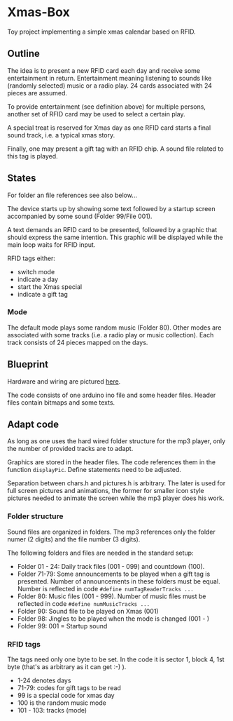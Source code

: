 # Xmas-Box
Toy project implementing a simple xmas calendar based on RFID.
## Outline
The idea is to present a new RFID card each day and receive some entertainment in return. Entertainment meaning listening to sounds like (randomly selected) music or a radio play. 24 cards associated with 24 pieces are assumed.

To provide entertainment (see definition above) for multiple persons, another set of RFID card may be used to select a certain play.

A special treat is reserved for Xmas day as one RFID card starts a final sound track, i.e. a typical xmas story.

Finally, one may present a gift tag with an RFID chip. A sound file related to this tag is played. 

## States
For folder an file references see also below...

The device starts up by showing some text followed by a startup screen accompanied by some sound (Folder 99/File 001).

A text demands an RFID card to be presented, followed by a graphic that should express the same intention. This graphic will be displayed while the main loop waits for RFID input.

RFID tags either:
- switch mode
- indicate a day
- start the Xmas special
- indicate a gift tag

### Mode
The default mode plays some random music (Folder 80). Other modes are associated with some tracks (i.e. a radio play or music collection). Each track consists of 24 pieces mapped on the days.

## Blueprint
Hardware and wiring are pictured [here](./X-Mas-Calendard.fzz).

The code consists of one arduino ino file and some header files. Header files contain bitmaps and some texts.

## Adapt code
As long as one uses the hard wired folder structure for the mp3 player, only the number of provided tracks are to adapt.

Graphics are stored in the header files. The code references them in the function `displayPic`. Define statements need to be adjusted. 

Separation between chars.h and pictures.h is arbitrary. The later is used for full screen pictures and animations, the former for smaller icon style pictures needed to animate the screen while the mp3 player does his work.

### Folder structure
Sound files are organized in folders. The mp3 references only the folder numer (2 digits) and the file number (3 digits).

The following folders and files are needed in the standard setup:
 - Folder 01 - 24: Daily track files (001 - 099) and countdown (100).
 - Folder 71-79: Some announcements to be played when a gift tag is presented. Number of announcements in these folders must be equal. Number is reflected in code ``#define numTagReaderTracks ...``
 - Folder 80: Music files (001 - 999). Number of music files must be reflected in code ``#define numMusicTracks ...``
- Folder 90: Sound file to be played on Xmas (001)
- Folder 98: Jingles to be played when the mode is changed (001 - )
- Folder 99: 001 = Startup sound

### RFID tags
The tags need only one byte to be set. In the code it is sector 1, block 4, 1st byte (that's as arbitrary as it can get :-) ).
- 1-24 denotes days
- 71-79: codes for gift tags to be read
- 99 is a special code for xmas day
- 100 is the random music mode
- 101 - 103: tracks (mode)

 